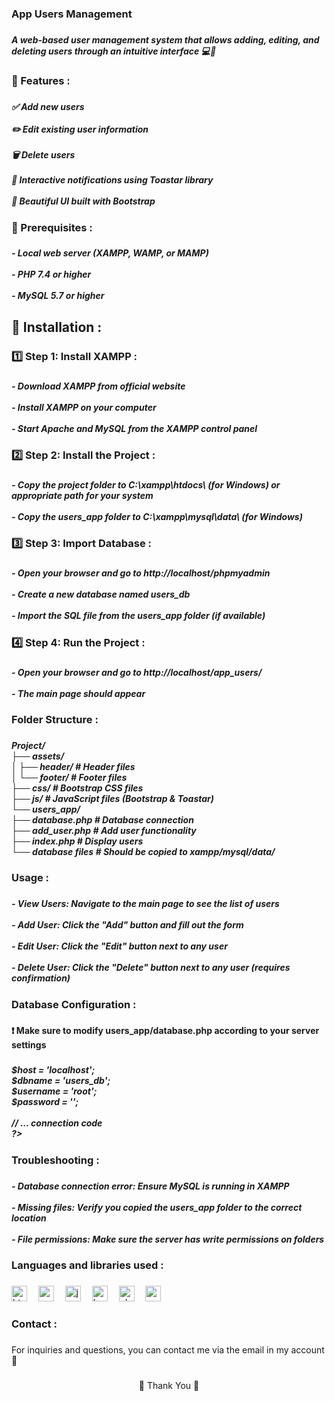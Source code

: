 <h3 align="left">App Users Management</h3>

###

<h5 align="left">A web-based user management system that allows adding, editing, and deleting users through an intuitive interface 💻👥</h5>

###

<h3 align="left">🔹 Features :</h3>

###

<h5 align="left">✅ Add new users<br><br>✏️ Edit existing user information<br><br>🗑️ Delete users<br><br>🔔 Interactive notifications using Toastar library<br><br>🎨 Beautiful UI built with Bootstrap</h5>

###

<h3 align="left">🔹 Prerequisites :</h3>

###

<h5 align="left">- Local web server (XAMPP, WAMP, or MAMP)<br><br>- PHP 7.4 or higher<br><br>- MySQL 5.7 or higher</h5>

###

<h2 align="left">🔹 Installation :</h2>

###

<h3 align="left">1️⃣ Step 1: Install XAMPP :</h3>

###

<h5 align="left">- Download XAMPP from official website<br><br>- Install XAMPP on your computer<br><br>- Start Apache and MySQL from the XAMPP control panel</h5>

###

<h3 align="left">2️⃣ Step 2: Install the Project :</h3>

###

<h5 align="left">- Copy the project folder to C:\xampp\htdocs\ (for Windows) or appropriate path for your system<br><br>- Copy the users_app folder to C:\xampp\mysql\data\ (for Windows)</h5>

###

<h3 align="left">3️⃣ Step 3: Import Database :</h3>

###

<h5 align="left">- Open your browser and go to http://localhost/phpmyadmin<br><br>- Create a new database named users_db<br><br>- Import the SQL file from the users_app folder (if available)</h5>

###

<h3 align="left">4️⃣ Step 4: Run the Project :</h3>

###

<h5 align="left">- Open your browser and go to http://localhost/app_users/<br><br>- The main page should appear</h5>

###

<h3 align="left">Folder Structure :</h3>

###

<h5 align="left">Project/<br>├── assets/<br>│   ├── header/          # Header files<br>│   └── footer/          # Footer files<br>├── css/                 # Bootstrap CSS files<br>├── js/                  # JavaScript files (Bootstrap & Toastar)<br>└── users_app/<br>    ├── database.php     # Database connection<br>    ├── add_user.php     # Add user functionality<br>    ├── index.php        # Display users<br>    └── database files   # Should be copied to xampp/mysql/data/</h5>

###

<h3 align="left">Usage :</h3>

###

<h5 align="left">- View Users: Navigate to the main page to see the list of users<br><br>- Add User: Click the "Add" button and fill out the form<br><br>- Edit User: Click the "Edit" button next to any user<br><br>- Delete User: Click the "Delete" button next to any user (requires confirmation)</h5>

###

<h3 align="left">Database Configuration :</h3>

###

<h4 align="left">❗ Make sure to modify users_app/database.php according to your server settings</h4>

###

<h5 align="left"><?php<br>$host = 'localhost';<br>$dbname = 'users_db';<br>$username = 'root';<br>$password = '';<br><br>// ... connection code<br>?></h5>

###

<h3 align="left">Troubleshooting :</h3>

###

<h5 align="left">- Database connection error: Ensure MySQL is running in XAMPP<br><br>- Missing files: Verify you copied the users_app folder to the correct location<br><br>- File permissions: Make sure the server has write permissions on folders</h5>

###

<h3 align="left">Languages ​​and libraries used :</h3>

###

<div align="left">
  <img src="https://cdn.jsdelivr.net/gh/devicons/devicon/icons/html5/html5-original.svg" height="25" alt="html5 logo"  />
  <img width="10" />
  <img src="https://cdn.jsdelivr.net/gh/devicons/devicon/icons/css3/css3-original.svg" height="25" alt="css logo"  />
  <img width="10" />
  <img src="https://cdn.jsdelivr.net/gh/devicons/devicon/icons/javascript/javascript-original.svg" height="25" alt="javascript logo"  />
  <img width="10" />
  <img src="https://cdn.jsdelivr.net/gh/devicons/devicon/icons/bootstrap/bootstrap-original.svg" height="25" alt="bootstrap logo"  />
  <img width="10" />
  <img src="https://cdn.jsdelivr.net/gh/devicons/devicon/icons/php/php-original.svg" height="25" alt="php logo"  />
  <img width="10" />
  <img src="https://cdn.jsdelivr.net/gh/devicons/devicon/icons/mysql/mysql-original.svg" height="25" alt="mysql logo"  />
</div>

###

<h3 align="left">Contact :</h3>

###

<p align="left">For inquiries and questions, you can contact me via the email in my account 💌</p>

###

<p align="center">💙 Thank You 💙</p>

###

